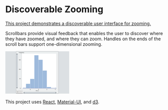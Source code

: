 # Discoverable Zooming

[This project demonstrates a discoverable user interface for zooming.](https://hemanrobinson.github.io/zoom/)

Scrollbars provide visual feedback that enables the user to discover where they have zoomed, and where they can zoom.  Handles on the ends of the scroll bars support one-dimensional zooming.

[![Zoom](src/zoom.png "Zoom")](https://hemanrobinson.github.io/zoom/)

This project uses [React](https://react.dev), [Material-UI](https://github.com/mui-org/material-ui), and [d3](https://github.com/d3/d3).
